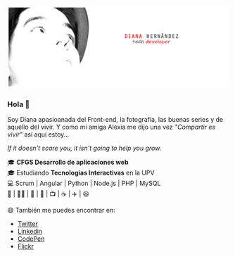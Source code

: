 ![Profile header pic](./img/header.jpg)

### Hola 👋
Soy Diana apasioanada del Front-end, la fotografía, las buenas series y de aquello del vivir. Y como mi amiga Alexia me dijo una vez  *"Compartir es vivir"* así aquí estoy...

*If it doesn't scare you, it isn't going to help you grow.*

:mortar_board: **CFGS Desarrollo de aplicaciones web**  <br />
:mortar_board: Estudiando **Tecnologías Interactivas** en la UPV <br />
💻 Scrum | Angular | Python | Node.js | PHP | MySQL <br />
:purple_heart:  | 🏳️‍🌈 | 🖖 | 📸 | :tv: | :coffee: | :airplane: | :laughing:  <br />


:smile: También me puedes encontrar en: <br />
* [Twitter](https://twitter.com/dianait_)
* [Linkedin](https://www.linkedin.com/in/dianahernandezsoler/)
* [CodePen](https://codepen.io/dianait-the-bold)
* [Flickr](https://www.flickr.com/photos/elinstantedecisivo/)
